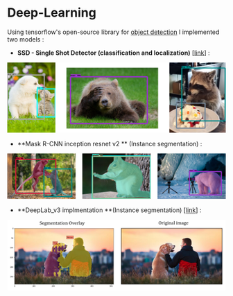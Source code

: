 # Deep-Learning

Using tensorflow's open-source library for [object detection](https://github.com/tensorflow/models/blob/master/research/object_detection/g3doc/detection_model_zoo.md) I implemented two models :

- **SSD - Single Shot Detector (classification and localization)** [[link](https://github.com/Daniboy370/Deep-Learning/blob/master/Side-Projects/SSD_object_detection/img_object_detection.ipynb)] :

![alt text](https://github.com/Daniboy370/Deep-Learning/blob/master/Side-Projects/SSD_object_detection/Images/classified_objects.png)

- **Mask R-CNN inception resnet v2 ** (Instance segmentation) :

![alt text](https://github.com/Daniboy370/Deep-Learning/blob/master/Side-Projects/SSD_object_detection/Images/instance_segmentation.png)


- **DeepLab_v3 implmentation **(Instance segmentation) [[link](https://github.com/Daniboy370/Deep-Learning/blob/master/Side-Projects/SSD_object_detection/img_object_detection.ipynb)] :

![alt text](https://github.com/Daniboy370/Deep-Learning/blob/master/Side-Projects/SSD_object_detection/Images/Comparison.png)

